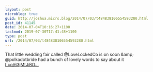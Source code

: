 ```yaml
---
layout: post
microblog: true
guid: http://joshua.micro.blog/2014/07/03/t484838106554593280.html
post_id: 41145
date: 2014-07-04T10:16:27+1100
lastmod: 2019-07-30T17:41:48+1100
type: post
url: /2014/07/03/t484838106554593280.html
---
```

That little wedding fair called @LoveLockedCo is on soon &amp;amp; @polkadotbride had a bunch of lovely words to say about it [t.co/63jMtJiBO...](http://t.co/63jMtJiBOY)
